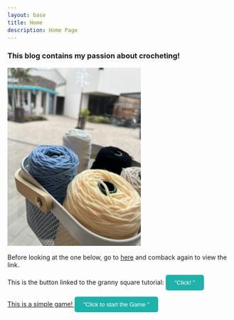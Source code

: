 ```yaml
---
layout: base
title: Home 
description: Home Page
---
```

### This blog contains my passion about crocheting!

<img src="navigation/images/notebooks/IMG_3986.jpeg" alt="Description" style="width:300px; height:auto;">

Before looking at the one below, go to [here](navigation/crochet.md) and comback again to view the link.

This is the button linked to the granny square tutorial:
<a href="https://www.youtube.com/watch?v=euqnRKNJaXo">
    <button style="background-color:   #20B2AA; color: white; padding: 10px 20px; border: none; border-radius: 5px; cursor: pointer;">"Click! "</button>

This is a simple game!
<a herf="https://yuna599.github.io/Lucky-Charms/simplegame/">
    <button style="background-color:   #20B2AA; color: white; padding: 10px 20px; border: none; border-radius: 5px; cursor: pointer;">"Click to start the Game " </button>


